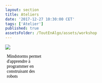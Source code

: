 ```yaml
---
layout: section
title: Ateliers
date: '2017-12-27 10:30:00 CET'
tags: ['Atelier']
published: true
assetsFolder: /ToutEnAlgo/assets/workshop
---
```


<div style="width:48%;border-color:white;backgrounnd-color:white;">
  <div style="width:50%;float:left;">
    <a alt="mindstorms" href="mindstorms"><img src="{{page.assetsFolder}}/logo-mindstorms-150x150.png" /></a>
  </div>

  <div style="width:50%;margin-left:5px;float:left;">
  <p style="color:black;font-family:Verdana;vertical-align:center">
    Mindstorms permet d'apprendre à programmer en construisant des robots
  </p>
  </div>

  <div style="clear: both;">
  </div>

</div>
